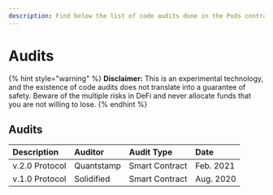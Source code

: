 ```yaml
---
description: Find below the list of code audits done in the Pods contracts base.
---
```


# Audits

{% hint style="warning" %}
**Disclaimer:** This is an experimental technology, and the existence of code audits does not translate into a guarantee of safety. Beware of the multiple risks in DeFi and never allocate funds that you are not willing to lose. 
{% endhint %}

## Audits <a id="audits"></a>

| Description | Auditor | Audit Type | Date |
| :--- | :--- | :--- | :--- |
| v.2.0 Protocol | ​Quantstamp​ | Smart Contract | Feb. 2021 |
| v.1.0 Protocol | ​Solidified​ | Smart Contract | Aug. 2020 |

##   <a id="bug-bounty"></a>

